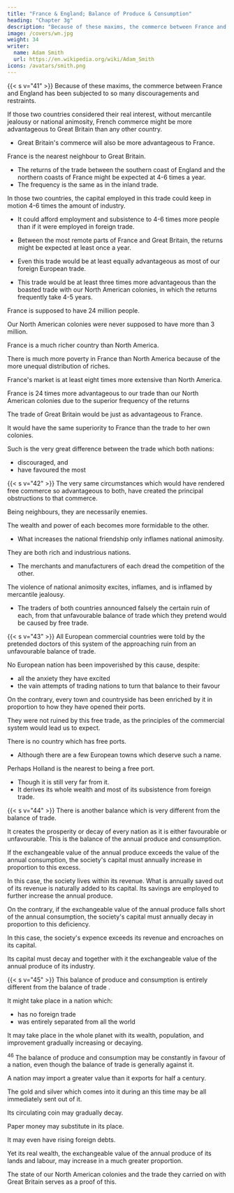 ```yaml
---
title: "France & England; Balance of Produce & Consumption"
heading: "Chapter 3g"
description: "Because of these maxims, the commerce between France and England has been subjected to so many discouragements and restraints"
image: /covers/wn.jpg
weight: 34
writer:
  name: Adam Smith
  url: https://en.wikipedia.org/wiki/Adam_Smith
icons: /avatars/smith.png
--- 
```



{{< s v="41" >}} Because of these maxims, the commerce between France and England has been subjected to so many discouragements and restraints.

If those two countries considered their real interest, without mercantile jealousy or national animosity, French commerce might be more advantageous to Great Britain than any other country.
- Great Britain's commerce will also be more advantageous to France.

France is the nearest neighbour to Great Britain.
- The returns of the trade between the southern coast of England and the northern coasts of France might be expected at 4-6 times a year.
- The frequency is the same as in the inland trade.

In those two countries, the capital employed in this trade could keep in motion 4-6 times the amount of industry.
- It could afford employment and subsistence to 4-6 times more people than if it were employed in foreign trade.
- Between the most remote parts of France and Great Britain, the returns might be expected at least once a year.

- Even this trade would be at least equally advantageous as most of our foreign European trade.
- This trade would be at least three times more advantageous than the boasted trade with our North American colonies, in which the returns frequently take 4-5 years.

France is supposed to have 24 million people.
    
Our North American colonies were never supposed to have more than 3 million.

France is a much richer country than North America.

There is much more poverty in France than North America because of the more unequal distribution of riches.

France's market is at least eight times more extensive than North America.

France is 24 times more advantageous to our trade than our North American colonies due to the superior frequency of the returns

The trade of Great Britain would be just as advantageous to France.

It would have the same superiority to France than the trade to her own colonies.

Such is the very great difference between the trade which both nations:
- discouraged, and
- have favoured the most


{{< s v="42" >}} The very same circumstances which would have rendered free commerce so advantageous to both, have created the principal obstructions to that commerce.

Being neighbours, they are necessarily enemies.

The wealth and power of each becomes more formidable to the other.
- What increases the national friendship only inflames national animosity.

They are both rich and industrious nations.
- The merchants and manufacturers of each dread the competition of the other.

The violence of national animosity excites, inflames, and is inflamed by mercantile jealousy.
- The traders of both countries announced falsely the certain ruin of each, from that unfavourable balance of trade which they pretend would be caused by free trade.


{{< s v="43" >}} All European commercial countries were told by the pretended doctors of this system of the approaching ruin from an unfavourable balance of trade.

No European nation has been impoverished by this cause, despite:
- all the anxiety they have excited
- the vain attempts of trading nations to turn that balance to their favour

On the contrary, every town and countryside has been enriched by it in proportion to how they have opened their ports.

They were not ruined by this free trade, as the principles of the commercial system would lead us to expect.

There is no country which has free ports.
- Although there are a few European towns which deserve such a name.

Perhaps Holland is the nearest to being a free port.
- Though it is still very far from it.
- It derives its whole wealth and most of its subsistence from foreign trade.


{{< s v="44" >}} There is another balance which is very different from the balance of trade.

It creates the prosperity or decay of every nation as it is either favourable or unfavourable.
This is the balance of the annual produce and consumption.

If the exchangeable value of the annual produce exceeds the value of the annual consumption, the society's capital must annually increase in proportion to this excess.

In this case, the society lives within its revenue.
        What is annually saved out of its revenue is naturally added to its capital.
        Its savings are employed to further increase the annual produce.

On the contrary, if the exchangeable value of the annual produce falls short of the annual consumption, the society's capital must annually decay in proportion to this deficiency.

In this case, the society's expence exceeds its revenue and encroaches on its capital.

Its capital must decay and together with it the exchangeable value of the annual produce of its industry.


{{< s v="45" >}} This balance of produce and consumption is entirely different from the balance of trade .

It might take place in a nation which:
- has no foreign trade
- was entirely separated from all the world

It may take place in the whole planet with its wealth, population, and improvement gradually increasing or decaying.

<sup>46</sup> The balance of produce and consumption may be constantly in favour of a nation, even though the balance of trade is generally against it.

A nation may import a greater value than it exports for half a century.

The gold and silver which comes into it during an this time may be all immediately sent out of it.

Its circulating coin may gradually decay.

Paper money may substitute in its place.

It may even have rising foreign debts.

Yet its real wealth, the exchangeable value of the annual produce of its lands and labour, may increase in a much greater proportion.

The state of our North American colonies and the trade they carried on with Great Britain serves as a proof of this.
